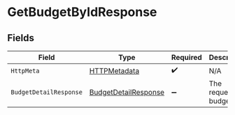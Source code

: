 # GetBudgetByIdResponse


## Fields

| Field                                                                   | Type                                                                    | Required                                                                | Description                                                             |
| ----------------------------------------------------------------------- | ----------------------------------------------------------------------- | ----------------------------------------------------------------------- | ----------------------------------------------------------------------- |
| `HttpMeta`                                                              | [HTTPMetadata](../../Models/Components/HTTPMetadata.md)                 | :heavy_check_mark:                                                      | N/A                                                                     |
| `BudgetDetailResponse`                                                  | [BudgetDetailResponse](../../Models/Components/BudgetDetailResponse.md) | :heavy_minus_sign:                                                      | The requested budget                                                    |